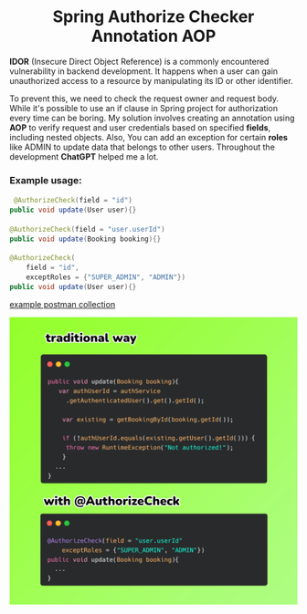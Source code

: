 <h1 align="center">
  Spring Authorize Checker Annotation AOP
</h1>


**IDOR** (Insecure Direct Object Reference) is a commonly encountered vulnerability in backend
development. It happens when a user
can gain unauthorized access to a resource by manipulating its ID or other identifier.

To prevent
this, we need to check the request owner and request body.
While it's possible to use an if clause in Spring project for authorization every time can be
boring.
My solution involves creating an annotation
using **AOP** to verify request and user credentials based on specified **fields**, including nested
objects. Also, You can add an exception for certain **roles** like ADMIN to update data that belongs
to
other users. Throughout the development **ChatGPT** helped me a lot.

### **Example usage:**

```java
 @AuthorizeCheck(field = "id")
public void update(User user){}

@AuthorizeCheck(field = "user.userId")
public void update(Booking booking){}

@AuthorizeCheck(
    field = "id",
    exceptRoles = {"SUPER_ADMIN", "ADMIN"})
public void update(User user){}
```

[example postman collection](https://github.com/gurkanucar/spring_authorize_checker_annotation/blob/main/authorize%20aspect.postman_collection.json)


![example image](example.png)